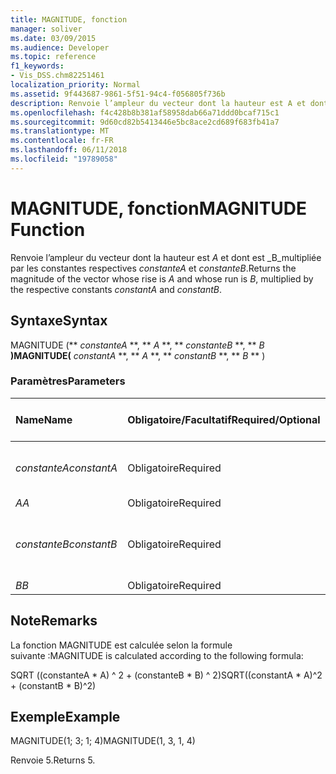 ```yaml
---
title: MAGNITUDE, fonction
manager: soliver
ms.date: 03/09/2015
ms.audience: Developer
ms.topic: reference
f1_keywords:
- Vis_DSS.chm82251461
localization_priority: Normal
ms.assetid: 9f443687-9861-5f51-94c4-f056805f736b
description: Renvoie l’ampleur du vecteur dont la hauteur est A et dont est B, multiplié par respectifs constantes constanteA et constanteB.
ms.openlocfilehash: f4c428b8b381af58958dab66a71ddd0bcaf715c1
ms.sourcegitcommit: 9d60cd82b5413446e5bc8ace2cd689f683fb41a7
ms.translationtype: MT
ms.contentlocale: fr-FR
ms.lasthandoff: 06/11/2018
ms.locfileid: "19789058"
---
```

# <a name="magnitude-function"></a><span data-ttu-id="765ab-103">MAGNITUDE, fonction</span><span class="sxs-lookup"><span data-stu-id="765ab-103">MAGNITUDE Function</span></span>

<span data-ttu-id="765ab-104">Renvoie l’ampleur du vecteur dont la hauteur est _A_ et dont est _B_multipliée par les constantes respectives _constanteA_ et _constanteB_.</span><span class="sxs-lookup"><span data-stu-id="765ab-104">Returns the magnitude of the vector whose rise is  _A_ and whose run is  _B_, multiplied by the respective constants  _constantA_ and  _constantB_.</span></span> 
  
## <a name="syntax"></a><span data-ttu-id="765ab-105">Syntaxe</span><span class="sxs-lookup"><span data-stu-id="765ab-105">Syntax</span></span>

<span data-ttu-id="765ab-106">MAGNITUDE (** *constanteA* **, ** *A* **, ** *constanteB* **, ** *B* **)</span><span class="sxs-lookup"><span data-stu-id="765ab-106">MAGNITUDE(** *constantA* **, ** *A* **, ** *constantB* **, ** *B* ** )</span></span> 
  
### <a name="parameters"></a><span data-ttu-id="765ab-107">Paramètres</span><span class="sxs-lookup"><span data-stu-id="765ab-107">Parameters</span></span>

|<span data-ttu-id="765ab-108">**Name**</span><span class="sxs-lookup"><span data-stu-id="765ab-108">**Name**</span></span>|<span data-ttu-id="765ab-109">**Obligatoire/Facultatif**</span><span class="sxs-lookup"><span data-stu-id="765ab-109">**Required/Optional**</span></span>|<span data-ttu-id="765ab-110">**Type de données**</span><span class="sxs-lookup"><span data-stu-id="765ab-110">**Data Type**</span></span>|<span data-ttu-id="765ab-111">**Description**</span><span class="sxs-lookup"><span data-stu-id="765ab-111">**Description**</span></span>|
|:-----|:-----|:-----|:-----|
| <span data-ttu-id="765ab-112">_constanteA_</span><span class="sxs-lookup"><span data-stu-id="765ab-112">_constantA_</span></span> <br/> |<span data-ttu-id="765ab-113">Obligatoire</span><span class="sxs-lookup"><span data-stu-id="765ab-113">Required</span></span>  <br/> |<span data-ttu-id="765ab-114">**Number**</span><span class="sxs-lookup"><span data-stu-id="765ab-114">**Number**</span></span> <br/> |<span data-ttu-id="765ab-115">Constante par laquelle multiplier la hauteur</span><span class="sxs-lookup"><span data-stu-id="765ab-115">The constant by which to multiply the rise.</span></span>  <br/> |
| <span data-ttu-id="765ab-116">_A_</span><span class="sxs-lookup"><span data-stu-id="765ab-116">_A_</span></span> <br/> |<span data-ttu-id="765ab-117">Obligatoire</span><span class="sxs-lookup"><span data-stu-id="765ab-117">Required</span></span>  <br/> |<span data-ttu-id="765ab-118">**Number**</span><span class="sxs-lookup"><span data-stu-id="765ab-118">**Number**</span></span> <br/> |<span data-ttu-id="765ab-119">Hauteur</span><span class="sxs-lookup"><span data-stu-id="765ab-119">The rise.</span></span>  <br/> |
| <span data-ttu-id="765ab-120">_constanteB_</span><span class="sxs-lookup"><span data-stu-id="765ab-120">_constantB_</span></span> <br/> |<span data-ttu-id="765ab-121">Obligatoire</span><span class="sxs-lookup"><span data-stu-id="765ab-121">Required</span></span>  <br/> |<span data-ttu-id="765ab-122">**Number**</span><span class="sxs-lookup"><span data-stu-id="765ab-122">**Number**</span></span> <br/> |<span data-ttu-id="765ab-123">Constante par laquelle multiplier la longueur</span><span class="sxs-lookup"><span data-stu-id="765ab-123">The constant by which to multiply the run.</span></span>  <br/> |
| <span data-ttu-id="765ab-124">_B_</span><span class="sxs-lookup"><span data-stu-id="765ab-124">_B_</span></span> <br/> |<span data-ttu-id="765ab-125">Obligatoire</span><span class="sxs-lookup"><span data-stu-id="765ab-125">Required</span></span>  <br/> |<span data-ttu-id="765ab-126">**Number**</span><span class="sxs-lookup"><span data-stu-id="765ab-126">**Number**</span></span> <br/> |<span data-ttu-id="765ab-127">Longueur</span><span class="sxs-lookup"><span data-stu-id="765ab-127">The run.</span></span>  <br/> |
   
## <a name="remarks"></a><span data-ttu-id="765ab-128">Note</span><span class="sxs-lookup"><span data-stu-id="765ab-128">Remarks</span></span>

<span data-ttu-id="765ab-129">La fonction MAGNITUDE est calculée selon la formule suivante :</span><span class="sxs-lookup"><span data-stu-id="765ab-129">MAGNITUDE is calculated according to the following formula:</span></span>
  
<span data-ttu-id="765ab-130">SQRT ((constanteA \* A) ^ 2 + (constanteB \* B) ^ 2)</span><span class="sxs-lookup"><span data-stu-id="765ab-130">SQRT((constantA \* A)^2 + (constantB \* B)^2)</span></span>
  
## <a name="example"></a><span data-ttu-id="765ab-131">Exemple</span><span class="sxs-lookup"><span data-stu-id="765ab-131">Example</span></span>

<span data-ttu-id="765ab-132">MAGNITUDE(1; 3; 1; 4)</span><span class="sxs-lookup"><span data-stu-id="765ab-132">MAGNITUDE(1, 3, 1, 4)</span></span> 
  
<span data-ttu-id="765ab-133">Renvoie 5.</span><span class="sxs-lookup"><span data-stu-id="765ab-133">Returns 5.</span></span> 
  

